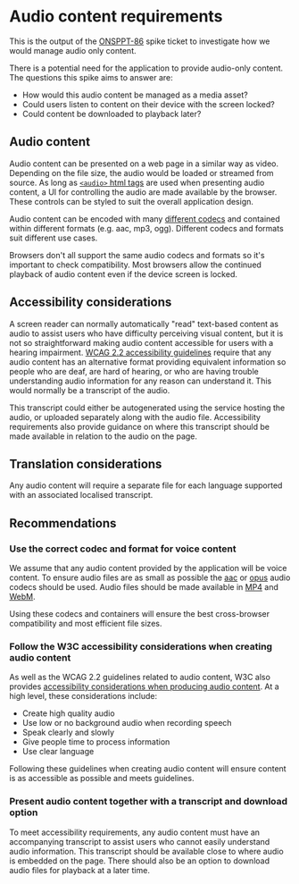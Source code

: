 # Audio content requirements

This is the output of the [ONSPPT-86](https://anddigitaltransformation.atlassian.net/browse/ONSPPT-86) spike ticket to investigate how we would manage audio only content.

There is a potential need for the application to provide audio-only content. The questions this spike aims to answer are:

- How would this audio content be managed as a media asset?
- Could users listen to content on their device with the screen locked?
- Could content be downloaded to playback later?

## Audio content

Audio content can be presented on a web page in a similar way as video. Depending on the file size, the audio would be loaded or streamed from source. As long as [`<audio>` html tags](https://developer.mozilla.org/en-US/docs/Web/HTML/Reference/Elements/audio) are used when presenting audio content, a UI for controlling the audio are made available by the browser. These controls can be styled to suit the overall application design.

Audio content can be encoded with many [different codecs](https://developer.mozilla.org/en-US/docs/Web/Media/Guides/Formats/Audio_codecs) and contained within different formats (e.g. aac, mp3, ogg). Different codecs and formats suit different use cases.

Browsers don't all support the same audio codecs and formats so it's important to check compatibility. Most browsers allow the continued playback of audio content even if the device screen is locked.

## Accessibility considerations

A screen reader can normally automatically "read" text-based content as audio to assist users who have difficulty perceiving visual content, but it is not so straightforward making audio content accessible for users with a hearing impairment. [WCAG 2.2 accessibility guidelines](https://www.w3.org/TR/WCAG22/#audio-only-and-video-only-prerecorded) require that any audio content has an alternative format providing equivalent information so people who are deaf, are hard of hearing, or who are having trouble understanding audio information for any reason can understand it. This would normally be a transcript of the audio.

This transcript could either be autogenerated using the service hosting the audio, or uploaded separately along with the audio file. Accessibility requirements also provide guidance on where this transcript should be made available in relation to the audio on the page.

## Translation considerations

Any audio content will require a separate file for each language supported with an associated localised transcript.

## Recommendations

### Use the correct codec and format for voice content

We assume that any audio content provided by the application will be voice content. To ensure audio files are as small as possible the [aac](https://developer.mozilla.org/en-US/docs/Web/Media/Guides/Formats/Audio_codecs#aac_advanced_audio_coding) or [opus](https://developer.mozilla.org/en-US/docs/Web/Media/Guides/Formats/Audio_codecs#opus) audio codecs should be used. Audio files should be made available in [MP4](https://developer.mozilla.org/en-US/docs/Web/Media/Guides/Formats/Containers#mpeg-4_mp4) and [WebM](https://developer.mozilla.org/en-US/docs/Web/Media/Guides/Formats/Containers#webm).

Using these codecs and containers will ensure the best cross-browser compatibility and most efficient file sizes.

### Follow the W3C accessibility considerations when creating audio content

As well as the WCAG 2.2 guidelines related to audio content, W3C also provides [accessibility considerations when producing audio content](https://www.w3.org/WAI/media/av/av-content/#audio). At a high level, these considerations include:

- Create high quality audio
- Use low or no background audio when recording speech
- Speak clearly and slowly
- Give people time to process information
- Use clear language

Following these guidelines when creating audio content will ensure content is as accessible as possible and meets guidelines.

### Present audio content together with a transcript and download option

To meet accessibility requirements, any audio content must have an accompanying transcript to assist users who cannot easily understand audio information. This transcript should be available close to where audio is embedded on the page. There should also be an option to download audio files for playback at a later time.
